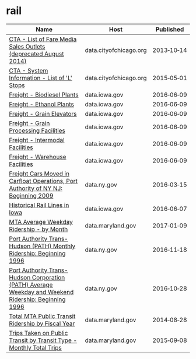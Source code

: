 # rail

Name | Host | Published
---- | ---- | ---------
[CTA - List of Fare Media Sales Outlets (deprecated August 2014)](../datasets/ag7u-gr9m.md) | data.cityofchicago.org | 2013&#x2011;10&#x2011;14
[CTA - System Information - List of 'L' Stops](../datasets/8pix-ypme.md) | data.cityofchicago.org | 2015&#x2011;05&#x2011;01
[Freight - Biodiesel Plants](../datasets/rx6n-da6a.md) | data.iowa.gov | 2016&#x2011;06&#x2011;09
[Freight - Ethanol Plants](../datasets/jy2j-p83k.md) | data.iowa.gov | 2016&#x2011;06&#x2011;09
[Freight - Grain Elevators](../datasets/6mk8-ibfw.md) | data.iowa.gov | 2016&#x2011;06&#x2011;09
[Freight - Grain Processing Facilities](../datasets/acrz-53t5.md) | data.iowa.gov | 2016&#x2011;06&#x2011;09
[Freight - Intermodal Facilities](../datasets/94pv-pzzh.md) | data.iowa.gov | 2016&#x2011;06&#x2011;09
[Freight - Warehouse Facilities](../datasets/k66b-24hw.md) | data.iowa.gov | 2016&#x2011;06&#x2011;09
[Freight Cars Moved in Carfloat Operations, Port Authority of NY NJ: Beginning 2009](../datasets/hy7n-2fdt.md) | data.ny.gov | 2016&#x2011;03&#x2011;15
[Historical Rail Lines in Iowa](../datasets/htcw-ne8n.md) | data.iowa.gov | 2016&#x2011;06&#x2011;07
[MTA Average Weekday Ridership - by Month](../datasets/ub96-xxqw.md) | data.maryland.gov | 2017&#x2011;01&#x2011;09
[Port Authority Trans-Hudson (PATH) Monthly Ridership: Beginning 1996](../datasets/v5t9-im68.md) | data.ny.gov | 2016&#x2011;11&#x2011;18
[Port Authority Trans-Hudson Corporation (PATH) Average Weekday and Weekend Ridership: Beginning 1996](../datasets/p7e4-ipty.md) | data.ny.gov | 2016&#x2011;10&#x2011;28
[Total MTA Public Transit Ridership by Fiscal Year](../datasets/xmdp-9ku6.md) | data.maryland.gov | 2014&#x2011;08&#x2011;28
[Trips Taken on Public Transit by Transit Type - Monthly Total Trips](../datasets/5ymg-2p8u.md) | data.maryland.gov | 2015&#x2011;09&#x2011;08

